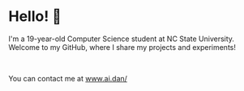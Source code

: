 # Hello! 👋

I'm a 19-year-old Computer Science student at NC State University. 
Welcome to my GitHub, where I share my projects and experiments!

</br >

You can contact me at www.ai.dan/
